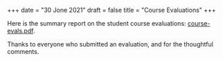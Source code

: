 +++
date = "30 Jone 2021"
draft = false
title = "Course Evaluations"
+++

Here is the summary report on the student course evaluations: [course-evals.pdf](/docs/course-evals.pdf).

Thanks to everyone who submitted an evaluation, and for the thoughtful comments.